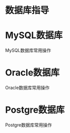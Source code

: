 数据库指导
=================




MySQL数据库
=============


MySQL数据库常用操作


Oracle数据库
==================

Oracle数据库常用操作



Postgre数据库
================

Postgre数据库常用操作


